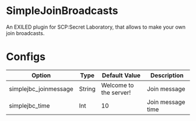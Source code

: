 # SimpleJoinBroadcasts
An EXILED plugin for SCP:Secret Laboratory, that allows to make your own join broadcasts.

# Configs
| Option | Type | Default Value | Description |
| --- | --- | --- | --- |
| simplejbc_joinmessage | String | Welcome to the server! | Join message |
| simplejbc_time | Int | 10 | Join message time |
